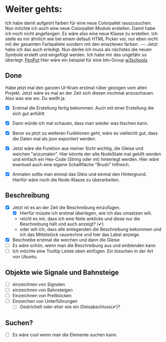 
# Weiter gehts:

Ich habe damit aufgeört farben für eine neue Colorpallet rauszusuchen. Nun möchte ich auch eine neue Colorpallet-Module erstellen.
Damit habe ich noch nicht angefangen. Es wäre also eine neue Klasse zu erstellen. Ich stelle es mir ähnlich wie bei einem default HTML Picker vor, nur eben nicht mit der gesamten Farbpallete sondern mit den einezlenen farben. --- Jetzt habe ich das auch erledigt.
Nun denke ich muss als nächstes die neuen Symbole erstellt und eingefügt werden.
Ich habe mir das ungefähr so überlegt: [PenPot](https://design.penpot.app/#/workspace/a0f6b4c1-6567-8129-8003-184fda5aa3f0/afabd1bf-53af-813a-8003-184fe13c1d7f?page-id=afabd1bf-53af-813a-8003-184fe13c1d80)
Hier wäre ein beispiel für eine btn-Group [w3schools](https://www.w3schools.com/howto/howto_css_button_group.asp)

## Done
Habe jetzt mal den ganzen UI-Kram erstmal rüber gezogen vom alten Projekt.
Jetzt wäre es mal an der Zeit sich diesen nochmal anzuschauen. Also was wie wo. Du weißt ja.

- [x] Erstmal die Erstellung fertig bekommen. Auch mit einer Erstellung die sich gut anfühlt
- [x] Dann würde ich mal schauen, dass man wieder was löschen kann.
- [x] Bevor es jetzt zu weiteren Funktionen geht, wäre es vielleicht gut, dass die Daten mal als json exportiert werden.
- [x] Jetzt wäre die Funktion aus meiner Sicht wichtig, die Gleise und weichen "anzumalen". Hier könnte der alte NodeState mal gekillt werden und einfach ein Hex-Code (String oder int) hinterlegt werden. Hier wäre eventuell auch eine eigene Schaltfläche "Brush" hilfreich. 
- [x] Anmalen sollte man einmal das Gleis und einmal den Hintergrund. Hierfür wäre noch die Node-Klasse zu überarbeiten.



## Beschreibung
- [x] Jetzt ist es an der Zeit die Beschreibung einzufügen.
  - [x] Hierfür müsste ich erstmal überlegen, wie ich das umsetzen will. 
  - reicht es mir, dass ich eine Note anklicke und diese nur die Beschreibung hält und auch anzeigt? (✔)
  - oder will ich, dass alle anliegenden die Beschreibung bekommen und ich das Mittelstück rausrechne und hier das Label anzeige.
- [x] Beschreibe erstmal die weichen und dann die Gleise 
- [ ] Es wäre schön, wenn man die Beschreibung aus und einblenden kann
- [ ] Ich möchte eine Tooltip Leiste oben einfügen. Ein bisschen in der Art von Ubuntu.

## Objekte wie Signale und Bahnsteige
- [ ] einzeichnen von Signalen
- [ ] einzeichnen von Bahnsteigen
- [ ] Einzeichnen von Prellböcken
- [ ] Einzeichen von Unterführungen 
  - [ ] Gestrichelt oder eher wie ein Gleisabschluss(✔)?

## Suchen?
-  [ ] Es wäre cool wenn man die Elemente suchen kann.

